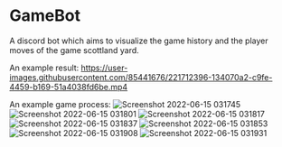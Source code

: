 # GameBot

A discord bot which aims to visualize the game history and the player moves of the game scottland yard.

An example result:
https://user-images.githubusercontent.com/85441676/221712396-134070a2-c9fe-4459-b169-51a4038fd6be.mp4

An example game process:
![Screenshot 2022-06-15 031745](https://user-images.githubusercontent.com/85441676/221712247-9eb42f58-a8e6-45a1-bf12-0330a8fe1bdc.png)
![Screenshot 2022-06-15 031801](https://user-images.githubusercontent.com/85441676/221712253-2c7108ef-b108-4c81-82f7-0a0ffae83dda.png)
![Screenshot 2022-06-15 031817](https://user-images.githubusercontent.com/85441676/221712261-41456b35-4f1d-4286-9ecf-c78090b643b0.png)
![Screenshot 2022-06-15 031837](https://user-images.githubusercontent.com/85441676/221712265-90e00889-0d44-49db-9cdd-24db7b1c1da7.png)
![Screenshot 2022-06-15 031853](https://user-images.githubusercontent.com/85441676/221712270-41cbbbeb-c328-4dc1-bab3-8e176df9af43.png)
![Screenshot 2022-06-15 031908](https://user-images.githubusercontent.com/85441676/221712274-fc34b3ea-8df4-4159-a1e6-cff74d390fc6.png)
![Screenshot 2022-06-15 031931](https://user-images.githubusercontent.com/85441676/221712277-61269d94-35ab-49d3-a8ef-c2d5175a0fdc.png)
